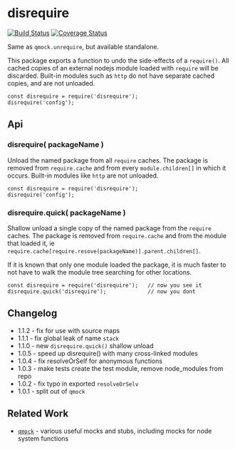 disrequire
==========
[![Build Status](https://api.travis-ci.org/andrasq/node-disrequire.svg?branch=master)](https://travis-ci.org/andrasq/node-disrequire?branch=master)
[![Coverage Status](https://coveralls.io/repos/github/andrasq/node-disrequire/badge.svg?branch=master)](https://coveralls.io/github/andrasq/node-disrequire?branch=master)


Same as `qmock.unrequire`, but available standalone.

This package exports a function to undo the side-effects of a `require()`.
All cached copies of an external nodejs module loaded with `require` will be discarded.
Built-in modules such as `http` do not have separate cached copies, and are not unloaded.

    const disrequire = require('disrequire');
    disrequire('config');


Api
---

### disrequire( packageName )

Unload the named package from all `require` caches.  The package is removed from
`require.cache` and from every `module.children[]` in which it occurs.  Built-in modules
like `http` are not unloaded.

    const disrequire = require('disrequire');
    disrequire('config');

### disrequire.quick( packageName )

Shallow unload a single copy of the named package from the `require` caches.  The package is
removed from `require.cache` and from the module that loaded it, ie
`require.cache[require.resove(packageName)].parent.children[]`.

If it is known that only one module loaded the package, it is much faster to not have to
walk the module tree searching for other locations.

    const disrequire = require('disrequire');   // now you see it
    disrequire.quick('disrequire');             // now you dont


Changelog
---------

- 1.1.2 - fix for use with source maps
- 1.1.1 - fix global leak of name `stack`
- 1.1.0 - new `disrequire.quick()` shallow unload
- 1.0.5 - speed up disrequire() with many cross-linked modules
- 1.0.4 - fix resolveOrSelf for anonymous functions
- 1.0.3 - make tests create the test module, remove node_modules from repo
- 1.0.2 - fix typo in exported `resolveOrSelv`
- 1.0.1 - split out of `qmock`


Related Work
------------

- [`qmock`](https://npmjs.com/package/qmock) - various useful mocks and stubs,
  including mocks for node system functions
